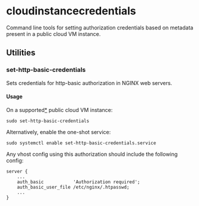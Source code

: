 # cloudinstancecredentials

Command line tools for setting authorization credentials based on metadata present in a public cloud VM instance.

## Utilities

### set-http-basic-credentials

Sets credentials for http-basic authorization in NGINX web servers.

#### Usage

On a supported[*]() public cloud VM instance:
```
sudo set-http-basic-credentials
```

Alternatively, enable the one-shot service:
```
sudo systemctl enable set-http-basic-credentials.service
```

Any vhost config using this authorization should include the following config:
```
server {
    ...
    auth_basic	         'Authorization required';
    auth_basic_user_file /etc/nginx/.htpasswd;
    ...
}
```